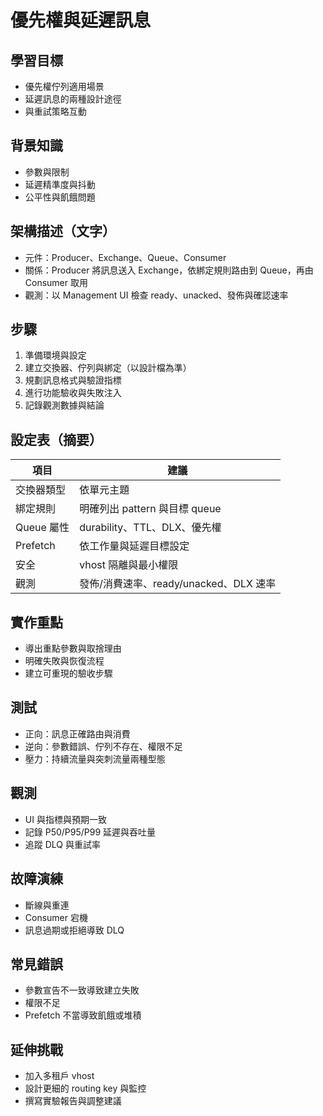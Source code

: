 # 優先權與延遲訊息

## 學習目標
- 優先權佇列適用場景
- 延遲訊息的兩種設計途徑
- 與重試策略互動

## 背景知識
- 參數與限制
- 延遲精準度與抖動
- 公平性與飢餓問題

## 架構描述（文字）
- 元件：Producer、Exchange、Queue、Consumer
- 關係：Producer 將訊息送入 Exchange，依綁定規則路由到 Queue，再由 Consumer 取用
- 觀測：以 Management UI 檢查 ready、unacked、發佈與確認速率

## 步驟
1. 準備環境與設定
2. 建立交換器、佇列與綁定（以設計檔為準）
3. 規劃訊息格式與驗證指標
4. 進行功能驗收與失敗注入
5. 記錄觀測數據與結論

## 設定表（摘要）
| 項目 | 建議 |
|---|---|
| 交換器類型 | 依單元主題 |
| 綁定規則 | 明確列出 pattern 與目標 queue |
| Queue 屬性 | durability、TTL、DLX、優先權 |
| Prefetch | 依工作量與延遲目標設定 |
| 安全 | vhost 隔離與最小權限 |
| 觀測 | 發佈/消費速率、ready/unacked、DLX 速率 |

## 實作重點
- 導出重點參數與取捨理由
- 明確失敗與恢復流程
- 建立可重現的驗收步驟

## 測試
- 正向：訊息正確路由與消費
- 逆向：參數錯誤、佇列不存在、權限不足
- 壓力：持續流量與突刺流量兩種型態

## 觀測
- UI 與指標與預期一致
- 記錄 P50/P95/P99 延遲與吞吐量
- 追蹤 DLQ 與重試率

## 故障演練
- 斷線與重連
- Consumer 宕機
- 訊息過期或拒絕導致 DLQ

## 常見錯誤
- 參數宣告不一致導致建立失敗
- 權限不足
- Prefetch 不當導致飢餓或堆積

## 延伸挑戰
- 加入多租戶 vhost
- 設計更細的 routing key 與監控
- 撰寫實驗報告與調整建議
